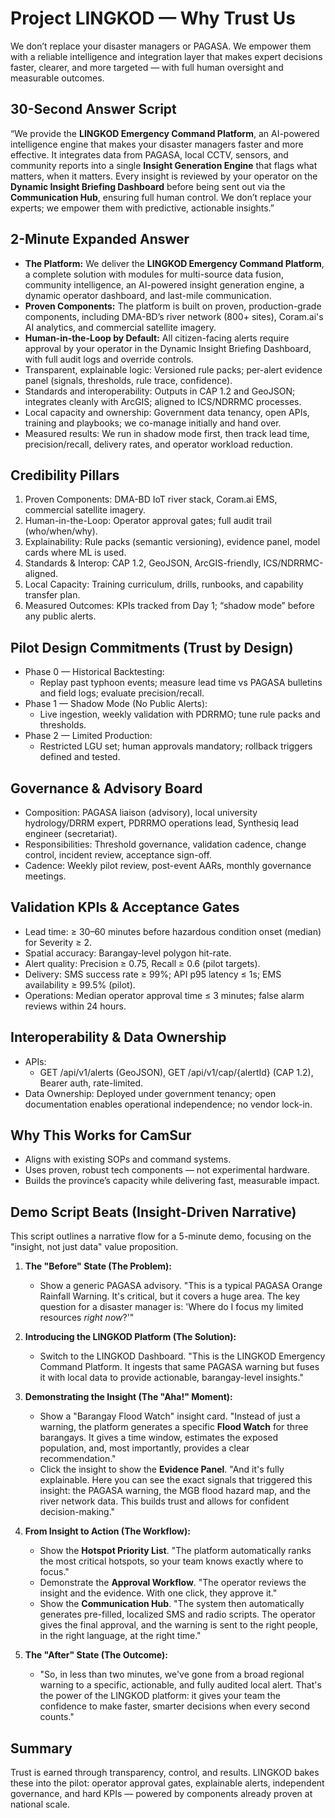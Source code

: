 # Project LINGKOD — Why Trust Us

We don’t replace your disaster managers or PAGASA. We empower them with a reliable intelligence and integration layer that makes expert decisions faster, clearer, and more targeted — with full human oversight and measurable outcomes.

## 30-Second Answer Script
“We provide the **LINGKOD Emergency Command Platform**, an AI-powered intelligence engine that makes your disaster managers faster and more effective. It integrates data from PAGASA, local CCTV, sensors, and community reports into a single **Insight Generation Engine** that flags what matters, when it matters. Every insight is reviewed by your operator on the **Dynamic Insight Briefing Dashboard** before being sent out via the **Communication Hub**, ensuring full human control. We don’t replace your experts; we empower them with predictive, actionable insights.”

## 2-Minute Expanded Answer
- **The Platform:** We deliver the **LINGKOD Emergency Command Platform**, a complete solution with modules for multi-source data fusion, community intelligence, an AI-powered insight generation engine, a dynamic operator dashboard, and last-mile communication.
- **Proven Components:** The platform is built on proven, production-grade components, including DMA-BD’s river network (800+ sites), Coram.ai's AI analytics, and commercial satellite imagery.
- **Human-in-the-Loop by Default:** All citizen-facing alerts require approval by your operator in the Dynamic Insight Briefing Dashboard, with full audit logs and override controls.
- Transparent, explainable logic: Versioned rule packs; per-alert evidence panel (signals, thresholds, rule trace, confidence).
- Standards and interoperability: Outputs in CAP 1.2 and GeoJSON; integrates cleanly with ArcGIS; aligned to ICS/NDRRMC processes.
- Local capacity and ownership: Government data tenancy, open APIs, training and playbooks; we co-manage initially and hand over.
- Measured results: We run in shadow mode first, then track lead time, precision/recall, delivery rates, and operator workload reduction.

## Credibility Pillars
1) Proven Components: DMA-BD IoT river stack, Coram.ai EMS, commercial satellite imagery.  
2) Human-in-the-Loop: Operator approval gates; full audit trail (who/when/why).  
3) Explainability: Rule packs (semantic versioning), evidence panel, model cards where ML is used.  
4) Standards & Interop: CAP 1.2, GeoJSON, ArcGIS-friendly, ICS/NDRRMC-aligned.  
5) Local Capacity: Training curriculum, drills, runbooks, and capability transfer plan.  
6) Measured Outcomes: KPIs tracked from Day 1; “shadow mode” before any public alerts.

## Pilot Design Commitments (Trust by Design)
- Phase 0 — Historical Backtesting:
  - Replay past typhoon events; measure lead time vs PAGASA bulletins and field logs; evaluate precision/recall.
- Phase 1 — Shadow Mode (No Public Alerts):
  - Live ingestion, weekly validation with PDRRMO; tune rule packs and thresholds.
- Phase 2 — Limited Production:
  - Restricted LGU set; human approvals mandatory; rollback triggers defined and tested.

## Governance & Advisory Board
- Composition: PAGASA liaison (advisory), local university hydrology/DRRM expert, PDRRMO operations lead, Synthesiq lead engineer (secretariat).
- Responsibilities: Threshold governance, validation cadence, change control, incident review, acceptance sign-off.
- Cadence: Weekly pilot review, post-event AARs, monthly governance meetings.

## Validation KPIs & Acceptance Gates
- Lead time: ≥ 30–60 minutes before hazardous condition onset (median) for Severity ≥ 2.  
- Spatial accuracy: Barangay-level polygon hit-rate.  
- Alert quality: Precision ≥ 0.75, Recall ≥ 0.6 (pilot targets).  
- Delivery: SMS success rate ≥ 99%; API p95 latency ≤ 1s; EMS availability ≥ 99.5% (pilot).  
- Operations: Median operator approval time ≤ 3 minutes; false alarm reviews within 24 hours.

## Interoperability & Data Ownership
- APIs:
  - GET /api/v1/alerts (GeoJSON), GET /api/v1/cap/{alertId} (CAP 1.2), Bearer auth, rate-limited.
- Data Ownership: Deployed under government tenancy; open documentation enables operational independence; no vendor lock-in.

## Why This Works for CamSur
- Aligns with existing SOPs and command systems.
- Uses proven, robust tech components — not experimental hardware.
- Builds the province’s capacity while delivering fast, measurable impact.

## Demo Script Beats (Insight-Driven Narrative)

This script outlines a narrative flow for a 5-minute demo, focusing on the "insight, not just data" value proposition.

1.  **The "Before" State (The Problem):**
    *   Show a generic PAGASA advisory. "This is a typical PAGASA Orange Rainfall Warning. It's critical, but it covers a huge area. The key question for a disaster manager is: 'Where do I focus my limited resources *right now*?'"

2.  **Introducing the LINGKOD Platform (The Solution):**
    *   Switch to the LINGKOD Dashboard. "This is the LINGKOD Emergency Command Platform. It ingests that same PAGASA warning but fuses it with local data to provide actionable, barangay-level insights."

3.  **Demonstrating the Insight (The "Aha!" Moment):**
    *   Show a "Barangay Flood Watch" insight card. "Instead of just a warning, the platform generates a specific **Flood Watch** for three barangays. It gives a time window, estimates the exposed population, and, most importantly, provides a clear recommendation."
    *   Click the insight to show the **Evidence Panel**. "And it's fully explainable. Here you can see the exact signals that triggered this insight: the PAGASA warning, the MGB flood hazard map, and the river network data. This builds trust and allows for confident decision-making."

4.  **From Insight to Action (The Workflow):**
    *   Show the **Hotspot Priority List**. "The platform automatically ranks the most critical hotspots, so your team knows exactly where to focus."
    *   Demonstrate the **Approval Workflow**. "The operator reviews the insight and the evidence. With one click, they approve it."
    *   Show the **Communication Hub**. "The system then automatically generates pre-filled, localized SMS and radio scripts. The operator gives the final approval, and the warning is sent to the right people, in the right language, at the right time."

5.  **The "After" State (The Outcome):**
    *   "So, in less than two minutes, we've gone from a broad regional warning to a specific, actionable, and fully audited local alert. That's the power of the LINGKOD platform: it gives your team the confidence to make faster, smarter decisions when every second counts."

## Summary
Trust is earned through transparency, control, and results. LINGKOD bakes these into the pilot: operator approval gates, explainable alerts, independent governance, and hard KPIs — powered by components already proven at national scale.
